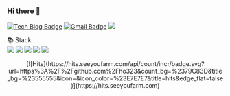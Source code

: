 ### Hi there 👋

[![Tech Blog Badge](http://img.shields.io/badge/-Tech%20blog-black?style=flat-square&logo=github&link=https://ho323.github.io/)](https://ho323.github.io/)
[![Gmail Badge](https://img.shields.io/badge/Gmail-d14836?style=flat-square&logo=Gmail&logoColor=white&link=mailto:8536048@gmail.com)](mailto:snugyun01@gmail.com)
<a href="https://www.instagram.com/h05eong/" target="_blank"><img src="https://img.shields.io/badge/Instagram-a3669b?style=flat-square&logo=Instagram&logoColor=white"/></a>

📚 Stack   
<img src="https://img.shields.io/badge/flutter-02569B?style=for-the-badge&logo=flutter&logoColor=white">
<img src="https://img.shields.io/badge/Python-3776AB?style=for-the-badge&logo=Python&logoColor=white">
<img src="https://img.shields.io/badge/linux-FCC624?style=for-the-badge&logo=linux&logoColor=black">
<img src="https://img.shields.io/badge/github-181717?style=for-the-badge&logo=github&logoColor=white">
<img src="https://img.shields.io/badge/git-F05032?style=for-the-badge&logo=git&logoColor=white">

<div align=center>
[![Hits](https://hits.seeyoufarm.com/api/count/incr/badge.svg?url=https%3A%2F%2Fgithub.com%2Fho323&count_bg=%2379C83D&title_bg=%23555555&icon=&icon_color=%23E7E7E7&title=hits&edge_flat=false)](https://hits.seeyoufarm.com)
</div>
<!--
**ho323/ho323** is a ✨ _special_ ✨ repository because its `README.md` (this file) appears on your GitHub profile.

Here are some ideas to get you started:

- 🔭 I’m currently working on ...
- 🌱 I’m currently learning ...
- 👯 I’m looking to collaborate on ...
- 🤔 I’m looking for help with ...
- 💬 Ask me about ...
- 📫 How to reach me: ...
- 😄 Pronouns: ...
- ⚡ Fun fact: ...
-->
